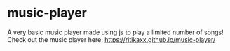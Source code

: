 # music-player
A very basic music player made using js to play a limited number of songs! 
Check out the music player here:
https://ritikaxx.github.io/music-player/
